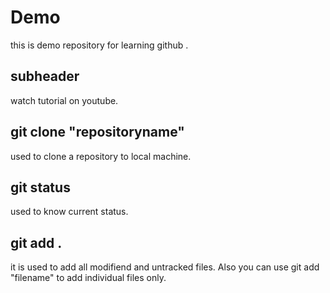 # Demo
this is demo repository for learning github .

## subheader 
watch tutorial on youtube.
## git clone "repositoryname"
used to clone a repository to local machine.  
## git status
used to know current status. 

## git add .
it is used to add all modifiend and untracked files.  Also you can use git add "filename" to add individual files only. 